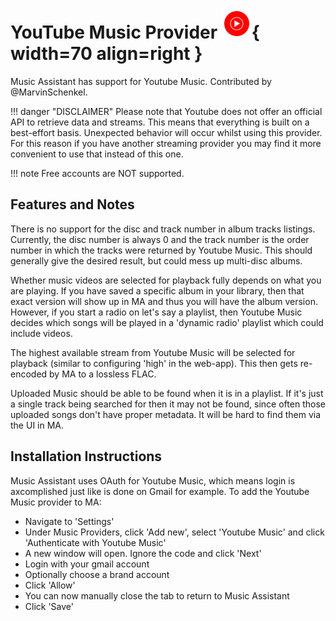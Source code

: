 # YouTube Music Provider ![Preview image](../assets/icons/ytm-icon.svg){ width=70 align=right }

Music Assistant has support for Youtube Music. Contributed by @MarvinSchenkel.

!!! danger "DISCLAIMER"
    Please note that Youtube does not offer an official API to retrieve data and streams. This means that everything is built on a best-effort basis. Unexpected behavior will occur whilst using this provider. For this reason if you have another streaming provider you may find it more convenient to use that instead of this one.

!!! note
    Free accounts are NOT supported.

## Features and Notes

There is no support for the disc and track number in album tracks listings. Currently, the disc number is always 0 and the track number is the order number in which the tracks were returned by Youtube Music. This should generally give the desired result, but could mess up multi-disc albums.

Whether music videos are selected for playback fully depends on what you are playing. If you have saved a specific album in your library, then that exact version will show up in MA and thus you will have the album version. However, if you start a radio on let's say a playlist, then Youtube Music decides which songs will be played in a 'dynamic radio' playlist which could include videos.

The highest available stream from Youtube Music will be selected for playback (similar to configuring 'high' in the web-app). This then gets re-encoded by MA to a lossless FLAC.

Uploaded Music should be able to be found when it is in a playlist. If it's just a single track being searched for then it may not be found, since often those uploaded songs don't have proper metadata. It will be hard to find them via the UI in MA.

## Installation Instructions
Music Assistant uses OAuth for Youtube Music, which means login is axcomplished just like is done on Gmail for example. To add the Youtube Music provider to MA:

- Navigate to 'Settings'
- Under Music Providers, click 'Add new', select 'Youtube Music' and click 'Authenticate with Youtube Music'
- A new window will open. Ignore the code and click 'Next'
- Login with your gmail account
- Optionally choose a brand account
- Click 'Allow'
- You can now manually close the tab to return to Music Assistant
- Click 'Save'
